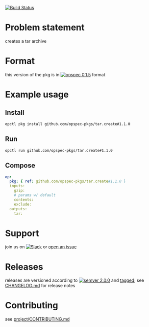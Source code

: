 [![Build Status](https://travis-ci.org/opspec-pkgs/tar.create.svg?branch=master)](https://travis-ci.org/opspec-pkgs/tar.create)

# Problem statement

creates a tar archive

# Format

this version of the pkg is in [![opspec 0.1.5](https://img.shields.io/badge/opspec-0.1.5-brightgreen.svg?colorA=6b6b6b&colorB=fc16be)](https://opspec.io/0.1.5/packages.html) format

# Example usage

## Install

```shell
opctl pkg install github.com/opspec-pkgs/tar.create#1.1.0
```

## Run

```
opctl run github.com/opspec-pkgs/tar.create#1.1.0
```

## Compose

```yaml
op:
  pkg: { ref: github.com/opspec-pkgs/tar.create#1.1.0 }
  inputs:
    gzip:
    # params w/ default
    contents:
    exclude:
  outputs:
    tar:
```

# Support

join us on
[![Slack](https://opspec-slackin.herokuapp.com/badge.svg)](https://opspec-slackin.herokuapp.com/)
or
[open an issue](https://github.com/opspec-pkgs/tar.create/issues)

# Releases

releases are versioned according to
[![semver 2.0.0](https://img.shields.io/badge/semver-2.0.0-brightgreen.svg)](http://semver.org/spec/v2.0.0.html)
and [tagged](https://git-scm.com/book/en/v2/Git-Basics-Tagging); see
[CHANGELOG.md](CHANGELOG.md) for release notes

# Contributing

see
[project/CONTRIBUTING.md](https://github.com/opspec-pkgs/project/blob/master/CONTRIBUTING.md)
